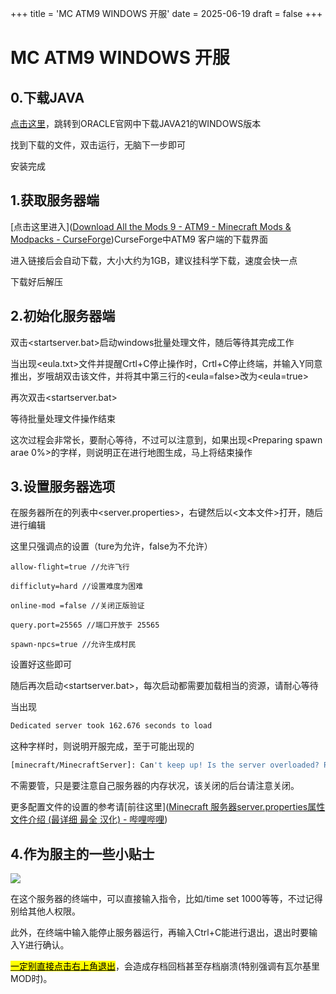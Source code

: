 +++
title = 'MC ATM9 WINDOWS 开服'
date = 2025-06-19
draft = false
+++




# MC ATM9 WINDOWS 开服

## 0.下载JAVA

[点击这里](https://download.oracle.com/java/24/latest/jdk-24_windows-x64_bin.exe)，跳转到ORACLE官网中下载JAVA21的WINDOWS版本

找到下载的文件，双击运行，无脑下一步即可

安装完成

## 1.获取服务器端

[点击这里进入]([Download All the Mods 9 - ATM9 - Minecraft Mods &amp; Modpacks - CurseForge](https://www.curseforge.com/minecraft/modpacks/all-the-mods-9/download/6451435))CurseForge中ATM9 客户端的下载界面

进入链接后会自动下载，大小大约为1GB，建议挂科学下载，速度会快一点

下载好后解压

## 2.初始化服务器端

双击<startserver.bat>启动windows批量处理文件，随后等待其完成工作

当出现<eula.txt>文件并提醒Crtl+C停止操作时，Crtl+C停止终端，并输入Y同意推出，岁哦胡双击该文件，并将其中第三行的<eula=false>改为<eula=true>

再次双击<startserver.bat>

等待批量处理文件操作结束

这次过程会非常长，要耐心等待，不过可以注意到，如果出现<Preparing spawn arae 0%>的字样，则说明正在进行地图生成，马上将结束操作

## 3.设置服务器选项

在服务器所在的列表中<server.properties>，右键然后以<文本文件>打开，随后进行编辑

这里只强调点的设置（ture为允许，false为不允许）

```properties
allow-flight=true //允许飞行

difficluty=hard //设置难度为困难

online-mod =false //关闭正版验证

query.port=25565 //端口开放于 25565

spawn-npcs=true //允许生成村民
```

设置好这些即可

随后再次启动<startserver.bat>，每次启动都需要加载相当的资源，请耐心等待

当出现

```bash
Dedicated server took 162.676 seconds to load
```


这种字样时，则说明开服完成，至于可能出现的

```bash
[minecraft/MinecraftServer]: Can't keep up! Is the server overloaded? Running 2370ms or 47 ticks behind
```

不需要管，只是要注意自己服务器的内存状况，该关闭的后台请注意关闭。



更多配置文件的设置的参考请[前往这里]([Minecraft 服务器server.properties属性文件介绍 (最详细 最全 汉化) - 哔哩哔哩](https://www.bilibili.com/opus/422753987430124575)) 

## 4.作为服主的一些小贴士

![](C:\Users\yihan\AppData\Roaming\marktext\images\2025-06-18-22-41-55-image.png)

在这个服务器的终端中，可以直接输入指令，比如/time set 1000等等，不过记得别给其他人权限。

此外，在终端中输入<stop>能停止服务器运行，再输入Ctrl+C能进行退出，退出时要输入Y进行确认。

<u><mark>一定别直接点击右上角退出</mark></u>，会造成存档回档甚至存档崩溃(特别强调有瓦尔基里MOD时)。
